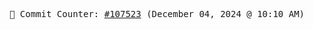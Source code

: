 <p align="center">
    <samp>
        📮 Commit Counter: <a href="https://github.com/Javascript-void0/Javascript-void0/commits/main">#107523</a> (December 04, 2024 @ 10:10 AM)
    </samp>
</p>